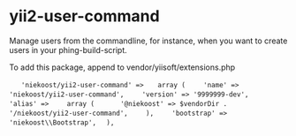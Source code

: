 yii2-user-command
=================

Manage users from the commandline, for instance, when you want to create users in your phing-build-script.

To add this package, append to vendor/yiisoft/extensions.php

`   'niekoost/yii2-user-command' =>`
`   array (`
`    'name' => 'niekoost/yii2-user-command',`
`    'version' => '9999999-dev',`
`    'alias' =>`
`    array (`
`      '@niekoost' => $vendorDir . '/niekoost/yii2-user-command',`
`    ),`
`    'bootstrap' => 'niekoost\\Bootstrap',`
`  ),`
 
